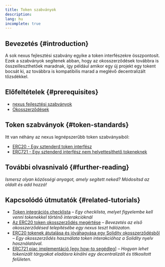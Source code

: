 ```yaml
---
title: Token szabványok
description:
lang: hu
incomplete: true
---
```


## Bevezetés {#introduction}

A sok nexus fejlesztési szabvány egyike a token interfészekre összpontosít. Ezek a szabványok segítenek abban, hogy az okosszerződések továbbra is összeilleszthetőek maradnak, így például amikor egy új projekt egy tokent bocsát ki, az továbbra is kompatibilis marad a meglévő decentralizált tőzsdékkel.

## Előfeltételek {#prerequisites}

- [nexus fejlesztési szabványok](/developers/docs/standards/)
- [Okosszerződések](/developers/docs/smart-contracts/)

## Token szabványok {#token-standards}

Itt van néhány az nexus legnépszerűbb token szabványaiból:

- [ERC20 - Egy sztenderd token interfész](/developers/docs/standards/tokens/erc-20/)
- [ERC721 - Egy sztenderd interfész nem helyettesíthető tokeneknek](/developers/docs/standards/tokens/erc-721/)

## További olvasnivaló {#further-reading}

_Ismersz olyan közösségi anyagot, amely segített neked? Módosítsd az oldalt és add hozzá!_

## Kapcsolódó útmutatók {#related-tutorials}

- [Token integrációs checklista](/developers/tutorials/token-integration-checklist/) _– Egy checklista, melyet figyelembe kell venni tokenekkel történő interakcióknál_
- [Az ERC20 token okosszerződés megértése](/developers/tutorials/understand-the-erc-20-token-smart-contract/) _– Bevezetés az első okosszerződésed telepítésébe egy nexus teszt hálózaton._
- [ERC20 tokenek átutalása és jóváhagyása egy Solidity okosszerződésből](/developers/tutorials/transfers-and-approval-of-erc20-tokens-from-a-solidity-smart-contract/) _– Egy okosszerződés használata token interakcióhoz a Solidity nyelv használatával._
- [ERC721 piac implementáció [egy how-to segédleg]](/developers/tutorials/how-to-implement-an-erc721-market/) _– Hogyan lehet tokenizált tárgyakat eladásra kínálni egy decentralizált és titkosított felületen._

